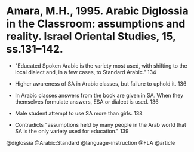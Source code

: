 # Amara, M.H., 1995. Arabic Diglossia in the Classroom: assumptions and reality. Israel Oriental Studies, 15, ss.131–142.

- "Educated Spoken Arabic is the variety most used, with shifting to the local dialect and, in a few cases, to Standard Arabic." 134

- Higher awareness of SA in Arabic classes, but failure to uphold it. 136

- In Arabic classes answers from the book are given in SA. When they themselves formulate answers, ESA or dialect is used. 136

- Male student attempt to use SA more than girls. 138

- Contradicts "assumptions held by many people in the Arab world that SA is the only variety used for education." 139

@diglossia
@Arabic:Standard
@language-instruction
@FLA
@article
